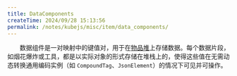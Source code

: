 ```yaml
---
title: DataComponents
createTime: 2024/09/28 15:13:56
permalink: /notes/kubejs/misc/item/data_components/
---
```


&emsp;&emsp;数据组件是一对映射中的键值对，用于在[物品堆](1.Item.md#itemstack)上存储数据。每个数据片段，如烟花爆炸或工具，都是以实际对象的形式存储在堆栈上的，使得这些值在无需动态转换通用编码实例（如 `CompoundTag`、`JsonElement`）的情况下可见并可操作。
